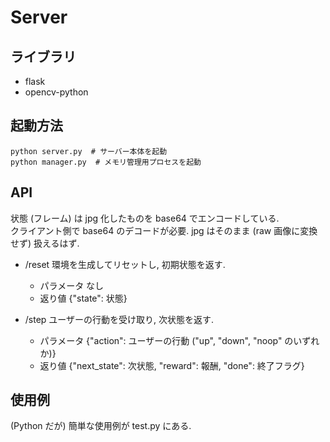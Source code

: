 # Server

## ライブラリ
- flask
- opencv-python

## 起動方法
```
python server.py  # サーバー本体を起動
python manager.py  # メモリ管理用プロセスを起動
```

## API

状態 (フレーム) は jpg 化したものを base64 でエンコードしている.  
クライアント側で base64 のデコードが必要. jpg はそのまま (raw 画像に変換せず) 扱えるはず.

- /reset
  環境を生成してリセットし, 初期状態を返す.  
  - パラメータ
    なし
  - 返り値
    {"state": 状態}

- /step
  ユーザーの行動を受け取り, 次状態を返す.
  - パラメータ
    {"action": ユーザーの行動 ("up", "down", "noop" のいずれか)}
  - 返り値
    {"next_state": 次状態, "reward": 報酬, "done": 終了フラグ}

## 使用例
(Python だが) 簡単な使用例が test.py にある.
